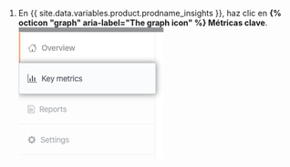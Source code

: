 1. En {{ site.data.variables.product.prodname_insights }}, haz clic en **{% octicon "graph" aria-label="The graph icon" %} Métricas clave**. ![Pestaña Key Metrics (Métricas clave)](/assets/images/help/insights/key-metrics-tab.png)